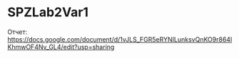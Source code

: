 # SPZLab2Var1

Отчет: https://docs.google.com/document/d/1vJLS_FGR5eRYNILunksvQnKO9r864lKhmwOF4Nv_GL4/edit?usp=sharing
